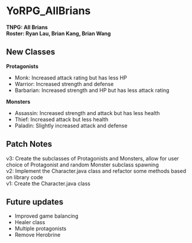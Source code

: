 # YoRPG_AllBrians

**TNPG: All Brians**\
**Roster: Ryan Lau, Brian Kang, Brian Wang**

## New Classes

**Protagonists**

* Monk: Increased attack rating but has less HP
* Warrior: Increased strength and defense
* Barbarian: Increased strength and HP but has less attack rating

**Monsters**

* Assassin: Increased strength and attack but has less health
* Thief: Increased attack but less health
* Paladin: Slightly increased attack and defense

## Patch Notes

v3: Create the subclasses of Protagonists and Monsters, allow for user choice of Protagonist and random Monster subclass spawning\
v2: Implement the Character.java class and refactor some methods based on library code\
v1: Create the Character.java class

## Future updates
* Improved game balancing
* Healer class
* Multiple protagonists
* Remove Herobrine
